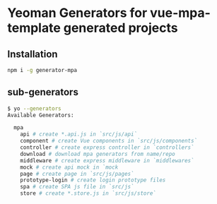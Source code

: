 # Yeoman Generators for vue-mpa-template generated projects

## Installation

```bash
npm i -g generator-mpa
```

## sub-generators

```bash
$ yo --generators
Available Generators:

  mpa
    api # create *.api.js in `src/js/api`
    component # create Vue components in `src/js/components`
    controller # create express controller in `controllers`
    download # download mpa generators from name/repo
    middleware # create express middleware in `middlewares`
    mock # create api mock in `mock
    page # create page in `src/js/pages`
    prototype-login # create login prototype files
    spa # create SPA js file in `src/js`
    store # create *.store.js in `src/js/store`
```

